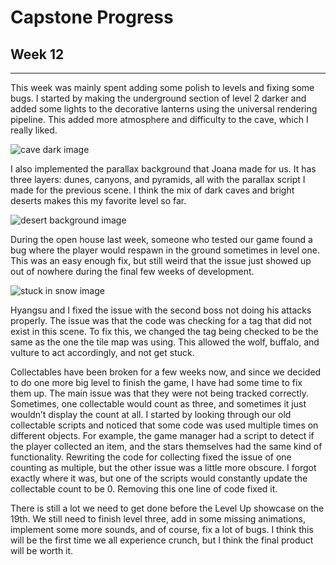 # Capstone Progress 
## Week 12

-----

This week was mainly spent adding some polish to levels and fixing some bugs. I started by making the underground section of level 2 darker and added some lights to the decorative lanterns using the universal rendering pipeline. This added more atmosphere and difficulty to the cave, which I really liked.

![cave dark image](/assets/blog/capstone/desertcavedark.webp)

I also implemented the parallax background that Joana made for us. It has three layers: dunes, canyons, and pyramids, all with the parallax script I made for the previous scene. I think the mix of dark caves and bright deserts makes this my favorite level so far.

![desert background image](/assets/blog/capstone/desertbackground.webp)

During the open house last week, someone who tested our game found a bug where the player would respawn in the ground sometimes in level one. This was an easy enough fix, but still weird that the issue just showed up out of nowhere during the final few weeks of development.

![stuck in snow image](/assets/blog/capstone/snowstuck.webp)

Hyangsu and I fixed the issue with the second boss not doing his attacks properly. The issue was that the code was checking for a tag that did not exist in this scene. To fix this, we changed the tag being checked to be the same as the one the tile map was using. This allowed the wolf, buffalo, and vulture to act accordingly, and not get stuck.

Collectables have been broken for a few weeks now, and since we decided to do one more big level to finish the game, I have had some time to fix them up. The main issue was that they were not being tracked correctly. Sometimes, one collectable would count as three, and sometimes it just wouldn’t display the count at all. I started by looking through our old collectable scripts and noticed that some code was used multiple times on different objects. For example, the game manager had a script to detect if the player collected an item, and the stars themselves had the same kind of functionality. Rewriting the code for collecting fixed the issue of one counting as multiple, but the other issue was a little more obscure. I forgot exactly where it was, but one of the scripts would constantly update the collectable count to be 0. Removing this one line of code fixed it.

There is still a lot we need to get done before the Level Up showcase on the 19th. We still need to finish level three, add in some missing animations, implement some more sounds, and of course, fix a lot of bugs. I think this will be the first time we all experience crunch, but I think the final product will be worth it.